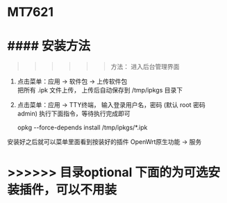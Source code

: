 # MT7621



# #### 安装方法 ######

>>>>>> 方法： 进入后台管理界面
1. 点击菜单：应用 -> 软件包 -> 上传软件包  
	把所有 .ipk 文件上传， 上传后自动保存到 /tmp/ipkgs 目录下

2. 点击菜单：应用 -> TTY终端， 
	输入登录用户名，密码 (默认 root 密码 admin)
	执行下面指令，等待执行完成即可
	 
	opkg --force-depends install /tmp/ipkgs/*.ipk


安装好之后就可以菜单里面看到按装好的插件
	OpenWrt原生功能 -> 服务





# >>>>>>  目录optional 下面的为可选安装插件，可以不用装

